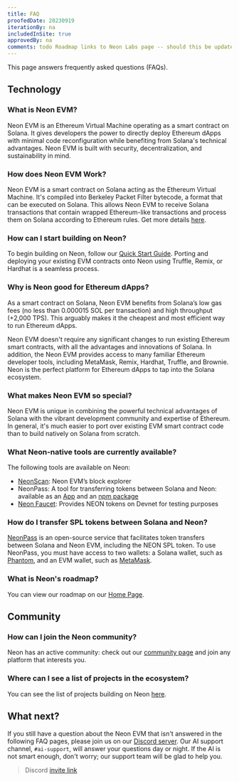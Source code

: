 ```yaml
---
title: FAQ
proofedDate: 20230919
iterationBy: na
includedInSite: true
approvedBy: na
comments: todo Roadmap links to Neon Labs page -- should this be updated to EVM site (issue is that roadmap there is on landing page and has no unique URL to link user to). todo? core dev Anton has asked for BPF to be removed from articles in the past -- what is the status on this?
---
```


This page answers frequently asked questions (FAQs).

## Technology

### What is Neon EVM?

Neon EVM is an Ethereum Virtual Machine operating as a smart contract on Solana. It gives developers the power to directly deploy Ethereum dApps with minimal code reconfiguration while benefiting from Solana's technical advantages. Neon EVM is built with security, decentralization, and sustainability in mind.

### How does Neon EVM Work?

Neon EVM is a smart contract on Solana acting as the Ethereum Virtual Machine. It's compiled into Berkeley Packet Filter bytecode, a format that can be executed on Solana. This allows Neon EVM to receive Solana transactions that contain wrapped Ethereum-like transactions and process them on Solana according to Ethereum rules. Get more details [here](https://docs.neonfoundation.io/docs/about/how_it_works).

### How can I start building on Neon?

To begin building on Neon, follow our [Quick Start Guide](/docs/quick_start). Porting and deploying your existing EVM contracts onto Neon using Truffle, Remix, or Hardhat is a seamless process.

### Why is Neon good for Ethereum dApps?

As a smart contract on Solana, Neon EVM benefits from Solana’s low gas fees (no less than 0.000015 SOL per transaction) and high throughput (+2,000 TPS). This arguably makes it the cheapest and most efficient way to run Ethereum dApps.

Neon EVM doesn't require any significant changes to run existing Ethereum smart contracts, with all the advantages and innovations of Solana. In addition, the Neon EVM provides access to many familiar Ethereum developer tools, including MetaMask, Remix, Hardhat, Truffle, and Brownie. Neon is the perfect platform for Ethereum dApps to tap into the Solana ecosystem.

### What makes Neon EVM so special?

Neon EVM is unique in combining the powerful technical advantages of Solana with the vibrant development community and expertise of Ethereum. In general, it's much easier to port over existing EVM smart contract code than to build natively on Solana from scratch.

### What Neon-native tools are currently available?

The following tools are available on Neon:
* [NeonScan](https://neonscan.org/): Neon EVM’s block explorer
* NeonPass: A tool for transferring tokens between Solana and Neon: available as an [App](https://neonpass.live/) and an [npm package](/docs/developing/integrate/neon_transfer)
* [Neon Faucet](https://neonfaucet.org/): Provides NEON tokens on Devnet for testing purposes

### How do I transfer SPL tokens between Solana and Neon?

[NeonPass](/docs/token_transferring/neonpass_usage) is an open-source service that facilitates token transfers between Solana and Neon EVM, including the NEON SPL token. To use NeonPass, you must have access to two wallets: a Solana wallet, such as [Phantom](https://phantom.app/), and an EVM wallet, such as [MetaMask](https://metamask.io/).

### What is Neon's roadmap?

You can view our roadmap on our [Home Page](https://neon-labs.org/).

## Community

### How can I join the Neon community?

Neon has an active community: check out our [community page](https://neonevm.org/community) and join any platform that interests you.

### Where can I see a list of projects in the ecosystem?

You can see the list of projects building on Neon [here](https://docs.neonfoundation.io/docs/about/neon_ecosystem).

<!-- ### Where can I see a list of upcoming events involving Neon?

Upcoming events in the Neon community are listed on our [events page](https://neon-labs.org/events). You can also sign up for Neon’s newsletter to stay in the loop. If an in-person Neon event is happening near you, why not come and say hello? -->

## What next?

If you still have a question about the Neon EVM that isn't answered in the following FAQ pages, please join us on our [Discord server](https://discord.gg/neonevm). Our AI support channel, `#ai-support`, will answer your questions day or night. If the AI is not smart enough, don't worry; our support team will be glad to help you.

> Discord [invite link](https://discord.com/invite/ApZRBDqYcN)
